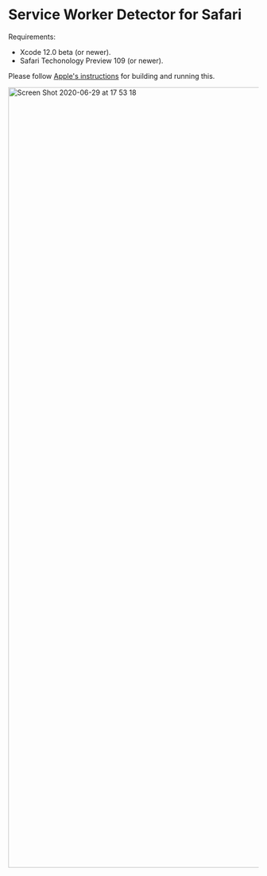 # Service Worker Detector for Safari

Requirements:
- Xcode 12.0 beta (or newer).
- Safari Techonology Preview 109 (or newer).

Please follow
[Apple's instructions](https://developer.apple.com/documentation/safariservices/safari_app_extensions/building_a_safari_app_extension#2957926)
for building and running this.

<img width="1568" alt="Screen Shot 2020-06-29 at 17 53 18" src="https://user-images.githubusercontent.com/145676/86033159-cb4d5800-ba38-11ea-90a1-0225ef2aeb7d.png">
